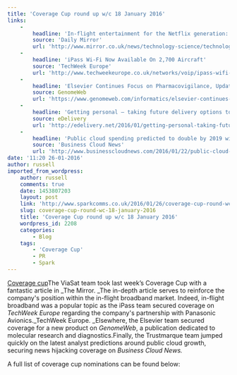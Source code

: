 ```yaml
---
title: 'Coverage Cup round up w/c 18 January 2016'
links:
    -
        headline: 'In-flight entertainment for the Netflix generation: Soon you''ll be able to stream video at 30,000 feet'
        source: 'Daily Mirror'
        url: 'http://www.mirror.co.uk/news/technology-science/technology/flight-entertainment-netflix-generation-soon-7222957'
    -
        headline: 'iPass Wi-Fi Now Available On 2,700 Aircraft'
        source: 'TechWeek Europe'
        url: 'http://www.techweekeurope.co.uk/networks/voip/ipass-wifi-networks-planes-air-travel-184416'
    -
        headline: 'Elsevier Continues Focus on Pharmacovigilance, Updates Sequence Analysis Software'
        source: GenomeWeb
        url: 'https://www.genomeweb.com/informatics/elsevier-continues-focus-pharmacovigilance-updates-sequence-analysis-software'
    -
        headline: 'Getting personal – taking future delivery options to the next level'
        source: eDelivery
        url: 'http://edelivery.net/2016/01/getting-personal-taking-future-delivery-options-to-the-next-level/'
    -
        headline: 'Public cloud spending predicted to double by 2019 with storage booming'
        source: 'Business Cloud News'
        url: 'http://www.businesscloudnews.com/2016/01/22/public-cloud-spending-predicted-to-double-by-2019-with-storage-booming/'
date: '11:20 26-01-2016'
author: russell
imported_from_wordpress:
    author: russell
    comments: true
    date: 1453807203
    layout: post
    link: 'http://www.sparkcomms.co.uk/2016/01/26/coverage-cup-round-wc-18-january-2016/'
    slug: coverage-cup-round-wc-18-january-2016
    title: 'Coverage Cup round up w/c 18 January 2016'
    wordpress_id: 2208
    categories:
        - Blog
    tags:
        - 'Coverage Cup'
        - PR
        - Spark
---
```


[Coverage cup](Coverage-cup-167x300.jpg)The ViaSat team took last week’s Coverage Cup with a fantastic article in _The Mirror. _The in-depth article serves to reinforce the company's position within the in-flight broadband market. Indeed, in-flight broadband was a popular topic as the iPass team secured coverage on _TechWeek Europe_ regarding the company's partnership with Panasonic Avionics._TechWeek Europe. _Elsewhere, the Elsevier team secured coverage for a new product on _GenomeWeb_, a publication dedicated to molecular research and diagnostics.Finally, the Trustmarque team jumped quickly on the latest analyst predictions around public cloud growth, securing news hijacking coverage on _Business Cloud News._

A full list of coverage cup nominations can be found below:
